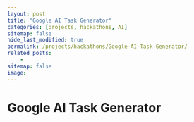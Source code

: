 ```yaml
---
layout: post
title: "Google AI Task Generator"
categories: [projects, hackathons, AI]
sitemap: false
hide_last_modified: true
permalink: /projects/hackathons/Google-AI-Task-Generator/
related_posts:
    -
sitemap: false
image: 
---
```


# Google AI Task Generator